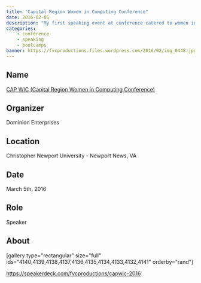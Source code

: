 ```yaml
---
title: "Capital Region Women in Computing Conference"
date: 2016-02-05
description: "My first speaking event at conference catered to women in technology."
categories:
    - conference
    - speaking
    - bootcamps
banner: https://fvcproductions.files.wordpress.com/2016/02/img_0448.jpg
---
```


## Name

[CAP WIC (Capital Region Women in Computing Conference)](https://capwic.org "CAP WIC (Capital Region Women in Computing Conference)")

## Organizer

Dominion Enterprises

## Location

Christopher Newport University - Newport News, VA

## Date

March 5th, 2016

## Role

Speaker

## About

[gallery type="rectangular" size="full" ids="4140,4139,4138,4137,4136,4135,4134,4133,4132,4141" orderby="rand"]

https://speakerdeck.com/fvcproductions/capwic-2016
